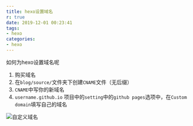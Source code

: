 ```yaml
---
title: hexo设置域名
r: true
date: 2019-12-01 00:23:41
tags: 
- hexo
categories: 
- hexo
---
```


如何为hexo设置域名呢

<!--more-->

1. 购买域名
2. 在```blog/source/```文件夹下创建```CNAME```文件（无后缀）
3. ```CNAME```中写你的新域名
4. ```username.github.io``` 项目中的```setting```中的```github pages```选项中，在```Custom domain```填写自己的域名

![自定义域名](custom_domain.jpg)